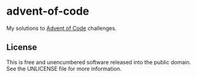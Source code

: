 # advent-of-code

My solutions to [Advent of Code](https://adventofcode.com/) challenges.

## License

This is free and unencumbered software released into the public domain. See the UNLICENSE file for more information.
